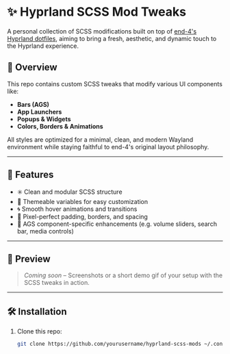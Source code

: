 # ✨ Hyprland SCSS Mod Tweaks

A personal collection of SCSS modifications built on top of [end-4's Hyprland dotfiles](https://github.com/end-4/dots-hyprland), aiming to bring a fresh, aesthetic, and dynamic touch to the Hyprland experience.

## 🎯 Overview

This repo contains custom SCSS tweaks that modify various UI components like:
- **Bars (AGS)**
- **App Launchers**
- **Popups & Widgets**
- **Colors, Borders & Animations**

All styles are optimized for a minimal, clean, and modern Wayland environment while staying faithful to end-4's original layout philosophy.

---

## 🌈 Features

- ✳️ Clean and modular SCSS structure
- 🎨 Themeable variables for easy customization
- 🌀 Smooth hover animations and transitions
- 📐 Pixel-perfect padding, borders, and spacing
- 🧩 AGS component-specific enhancements (e.g. volume sliders, search bar, media controls)

---

## 📸 Preview

> _Coming soon_ – Screenshots or a short demo gif of your setup with the SCSS tweaks in action.

---

## 🛠️ Installation

1. Clone this repo:
   ```bash
   git clone https://github.com/yourusername/hyprland-scss-mods ~/.config/ags/scss
